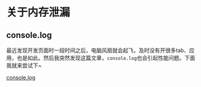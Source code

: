 # 关于内存泄漏

## console.log

最近发现开发页面时一段时间之后，电脑风扇就会起飞，及时没有开很多tab、应用，也是如此。然后我突然发现这篇文章，`console.log`也会引起性能问题。下面我就来尝试下~

[console.log](https://juejin.cn/post/7185128318235541563)